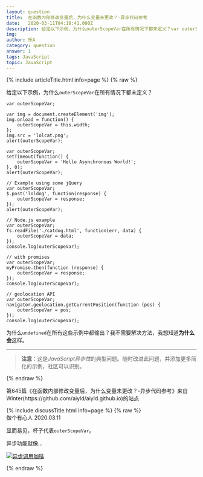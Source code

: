 ```yaml
---
layout: question
title:  在函数内部修改变量后，为什么变量未更改？-异步代码参考
date:   2020-03-11T04:10:41.000Z
description: 给定以下示例，为什么outerScopeVar在所有情况下都未定义？var outerScopeVar;var img = document.cr...
img: 
author: 乐A
category: question
answer: 1
tags: JavaScript
topic: JavaScript
---
```

<div class="article-root">
  <div class="article">
    {% include articleTitle.html info=page %}
    {% raw %}
    <div class="article-content"><p><font style="vertical-align: inherit;"><font style="vertical-align: inherit;">给定以下示例，为什么</font></font><code>outerScopeVar</code><font style="vertical-align: inherit;"><font style="vertical-align: inherit;">在所有情况下</font><font style="vertical-align: inherit;">都</font><font style="vertical-align: inherit;">未定义？</font></font></p>

<pre><code>var outerScopeVar;<font></font>
<font></font>
var img = document.createElement('img');<font></font>
img.onload = function() {<font></font>
    outerScopeVar = this.width;<font></font>
};<font></font>
img.src = 'lolcat.png';<font></font>
alert(outerScopeVar);<font></font>
</code></pre>

<p></p>

<pre><code>var outerScopeVar;<font></font>
setTimeout(function() {<font></font>
    outerScopeVar = 'Hello Asynchronous World!';<font></font>
}, 0);<font></font>
alert(outerScopeVar);<font></font>
</code></pre>

<p></p>

<pre><code>// Example using some jQuery<font></font>
var outerScopeVar;<font></font>
$.post('loldog', function(response) {<font></font>
    outerScopeVar = response;<font></font>
});<font></font>
alert(outerScopeVar);<font></font>
</code></pre>

<p></p>

<pre><code>// Node.js example<font></font>
var outerScopeVar;<font></font>
fs.readFile('./catdog.html', function(err, data) {<font></font>
    outerScopeVar = data;<font></font>
});<font></font>
console.log(outerScopeVar);<font></font>
</code></pre>

<p></p>

<pre><code>// with promises<font></font>
var outerScopeVar;<font></font>
myPromise.then(function (response) {<font></font>
    outerScopeVar = response;<font></font>
});<font></font>
console.log(outerScopeVar);<font></font>
</code></pre>

<p></p>

<pre><code>// geolocation API<font></font>
var outerScopeVar;<font></font>
navigator.geolocation.getCurrentPosition(function (pos) {<font></font>
    outerScopeVar = pos;<font></font>
});<font></font>
console.log(outerScopeVar);<font></font>
</code></pre>

<p><font style="vertical-align: inherit;"><font style="vertical-align: inherit;">为什么</font></font><code>undefined</code><font style="vertical-align: inherit;"><font style="vertical-align: inherit;">在所有这些示例中都</font><font style="vertical-align: inherit;">输出</font><font style="vertical-align: inherit;">？</font><font style="vertical-align: inherit;">我不需要解决方法，我想知道</font></font><strong><font style="vertical-align: inherit;"><font style="vertical-align: inherit;">为什么会</font></font></strong><font style="vertical-align: inherit;"><font style="vertical-align: inherit;">这样。</font></font></p>

<hr>

<blockquote>
  <p><strong><font style="vertical-align: inherit;"><font style="vertical-align: inherit;">注意：</font></font></strong><font style="vertical-align: inherit;"><font style="vertical-align: inherit;">这是</font></font><em><font style="vertical-align: inherit;"><font style="vertical-align: inherit;">JavaScript异步性</font></font></em><font style="vertical-align: inherit;"><font style="vertical-align: inherit;">的典型问题</font><font style="vertical-align: inherit;">。</font><font style="vertical-align: inherit;">随时改进此问题，并添加更多简化的示例，社区可以识别。</font></font></p>
</blockquote></div>
    {% endraw %}
  </div>
  <p class="winter_mark">第645篇《在函数内部修改变量后，为什么变量未更改？-异步代码参考》来自Winter(https://github.com/aiyld/aiyld.github.io)的站点</p>
  <div class="discuss-wrapper">
    {% include discussTitle.html info=page %}
    {% raw %}
    <div class="discuss-item">
        <div class="discuss-parent">
          <div class="discuss-meta">
            <span class="discuss-user">做个有心人</span>
            <span class="discuss-time">2020.03.11</span>
          </div>
          <div class="discuss-comment"><p><font style="vertical-align: inherit;"><font style="vertical-align: inherit;">显而易见，杯子代表</font></font><code>outerScopeVar</code><font style="vertical-align: inherit;"><font style="vertical-align: inherit;">。  </font></font></p>

<p><font style="vertical-align: inherit;"><font style="vertical-align: inherit;">异步功能就像...</font></font></p>

<p><a href="https://i.stack.imgur.com/yCASc.jpg"><img src="https://i.stack.imgur.com/yCASc.jpg" alt="异步调用咖啡"></a></p></div>
        </div></div>
    {% endraw %}
  </div>
<div>
